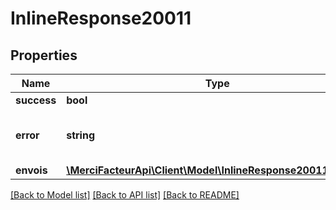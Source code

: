 # InlineResponse20011

## Properties

| Name        | Type                                                                                   | Description                                | Notes      |
| ----------- | -------------------------------------------------------------------------------------- | ------------------------------------------ | ---------- |
| **success** | **bool**                                                                               |                                            | [optional] |
| **error**   | **string**                                                                             | le code d&#x27;erreur en cas d&#x27;erreur | [optional] |
| **envois**  | [**\MerciFacteurApi\Client\Model\InlineResponse20011Envois[]**](InlineResponse20011Envois.md) |                                            | [optional] |

[[Back to Model list]](../../README.md#documentation-for-models) [[Back to API list]](../../README.md#documentation-for-api-endpoints) [[Back to README]](../../README.md)
